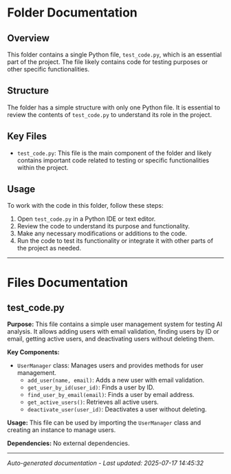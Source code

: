 # Folder Documentation

## Overview
This folder contains a single Python file, `test_code.py`, which is an essential part of the project. The file likely contains code for testing purposes or other specific functionalities.

## Structure
The folder has a simple structure with only one Python file. It is essential to review the contents of `test_code.py` to understand its role in the project.

## Key Files
- `test_code.py`: This file is the main component of the folder and likely contains important code related to testing or specific functionalities within the project.

## Usage
To work with the code in this folder, follow these steps:
1. Open `test_code.py` in a Python IDE or text editor.
2. Review the code to understand its purpose and functionality.
3. Make any necessary modifications or additions to the code.
4. Run the code to test its functionality or integrate it with other parts of the project as needed.

---

# Files Documentation

## test_code.py

**Purpose:** This file contains a simple user management system for testing AI analysis. It allows adding users with email validation, finding users by ID or email, getting active users, and deactivating users without deleting them.

**Key Components:**
- `UserManager` class: Manages users and provides methods for user management.
  - `add_user(name, email)`: Adds a new user with email validation.
  - `get_user_by_id(user_id)`: Finds a user by ID.
  - `find_user_by_email(email)`: Finds a user by email address.
  - `get_active_users()`: Retrieves all active users.
  - `deactivate_user(user_id)`: Deactivates a user without deleting.

**Usage:** This file can be used by importing the `UserManager` class and creating an instance to manage users.

**Dependencies:** No external dependencies.

---
*Auto-generated documentation - Last updated: 2025-07-17 14:45:32*

